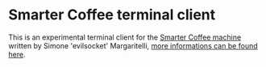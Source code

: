 # Smarter Coffee terminal client

This is an experimental terminal client for the [Smarter Coffee machine](http://smarter.am/coffee/) written by Simone 'evilsocket' Margaritelli, [more informations can be found here](https://www.evilsocket.net/2016/10/09/IoCOFFEE-Reversing-the-Smarter-Coffee-IoT-machine-protocol-to-make-coffee-using-terminal/).
